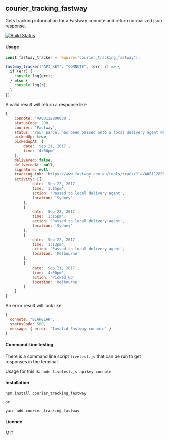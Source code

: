 ##  courier_tracking_fastway

Gets tracking information for a Fastway connote and return normalized json response.

[![Build Status](https://travis-ci.org/robzolkos/courier_tracking_fastway.svg?branch=master)](https://travis-ci.org/robzolkos/courier_tracking_fastway)

#### Usage

```javascript
const fastway_tracker = require('courier_tracking_fastway');

fastway_tracker("API_KEY", "CONNOTE", (err, r) => {
  if (err) {
    console.log(err);
  } else {
    console.log(r);
  }
});

```

A valid result will return a response like

```javascript
{
    connote: 'VA00112800000',
    statusCode: 200,
    courier: 'Fastway',
    status: 'Your parcel has been passed onto a local delivery agent who\'ll complete your delivery.',
    pickedUp: true,
    pickedupAt: {
        date: 'Sep 21, 2017',
        time: '4:00pm'
    },
    delivered: false,
    deliveredAt: null,
    signature: null,
    trackingLink: 'https://www.fastway.com.au/tools/track/?l=VA0011280000',
    activity: [{
            date: 'Sep 22, 2017',
            time: '1:15pm',
            action: 'Passed to local delivery agent',
            location: 'Sydney'
        },
        {
            date: 'Sep 22, 2017',
            time: '1:15pm',
            action: 'Passed to local delivery agent',
            location: 'Sydney'
        },
        {
            date: 'Sep 22, 2017',
            time: '1:13pm',
            action: 'Passed to local delivery agent',
            location: 'Melbourne'
        },
        {
            date: 'Sep 21, 2017',
            time: '4:00pm',
            action: 'Picked Up',
            location: 'Melbourne'
        }
    ]
}
```

An error result will look like:

```javascript
{
  connote: "BLAHBLAH",
  statusCode: 500,
  message: { error: "Invalid Fastway connote" }
}
```

#### Command Line testing

There is a command line script `livetest.js` that can be run to get responses in the terminal.

Usage for this is: `node livetest.js apikey connote`


#### Installation

```
npm install courier_tracking_fastway

or

yarn add courier_tracking_fastway
```

#### Licence

MIT
